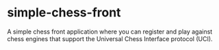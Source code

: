 # simple-chess-front
A simple chess front application where you can register and play against chess engines that support the Universal Chess Interface protocol (UCI).
